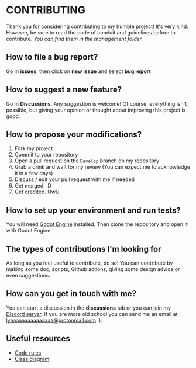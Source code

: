 # CONTRIBUTING

Thank you for considering contributing to my humble project! It's very kind. 
However, be sure to read the code of conduit and guidelines before to contribute.
*You can find them in the management folder.*

## How to file a bug report?
Go in **issues**, then click on **new issue** and select **bug report**

## How to suggest a new feature?
Go in **Discussions**. Any suggestion is welcome! Of course, everything isn't
 possible, but giving your opinion or thought about improving this project is good.

## How to propose your modifications?
1. Fork my project
2. Commit to your repository
3. Open a pull request on the `Develop` branch on my repository
4. Grab a drink and wait for my review (You can expect me to acknowledge it in a few days)
5. Discuss / edit your pull request with me if needed
6. Get merged! :D
7. Get credited. UwU

## How to set up your environment and run tests?
You will need [Godot Engine](https://godotengine.org/download) installed.
Then clone the repository and open it with Godot Engine.

## The types of contributions I'm looking for
As long as you feel useful to contribute, do so! You can contribute by making 
some doc, scripts, Github actions,  giving some design advice or even suggestions.

## How can you get in touch with me?
You can start a discussion in the **discussions** tab or you can join my 
[Discord server](https://discord.gg/hSey9Bv).
If you are more old school you can send me an email at lyaaaaaaaaaaaaaaa@protonmail.com :).

## Useful resources

- [Code rules](https://github.com/Lyaaaaaaaaaaaaaaa/Godot_File_Downloader/blob/Master/management/code_rules.md)
- [Class diagram](https://github.com/Lyaaaaaaaaaaaaaaa/Godot_File_Downloader/blob/Master/management/class_diagram.png)

